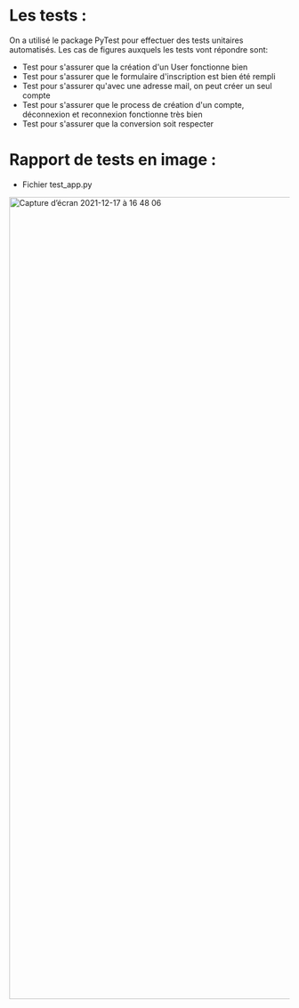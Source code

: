 # Les tests :

On a utilisé le package PyTest pour effectuer des tests unitaires automatisés. Les cas de figures auxquels les tests vont répondre sont:

  * Test pour s'assurer que la création d'un User fonctionne bien
  * Test pour s'assurer que le formulaire d'inscription est bien été rempli
  * Test pour s'assurer qu'avec une adresse mail, on peut créer un seul compte
  * Test pour s'assurer que le process de création d'un compte, déconnexion et reconnexion fonctionne très bien 
  * Test pour s'assurer que la conversion soit respecter 


# Rapport de tests en image :

  * Fichier test_app.py
  
<img width="1440" alt="Capture d’écran 2021-12-17 à 16 48 06" src="https://user-images.githubusercontent.com/61466683/146571304-7265a633-c858-4245-a6ef-8472e74c63b8.png">
